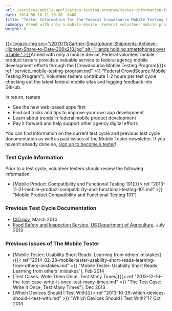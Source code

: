 ```yaml
---
url: /services/mobile-application-testing-program/tester-information-for-the-federal-crowdsource-mobile-testing-program/
date: 2014-06-16 11:20:38 -0400
title: "Tester Information for the Federal Crowdsource Mobile Testing Program"
summary: Armed with only a mobile device, Federal volunteer mobile product testers provide a valuable service to federal agency mobile development efforts through the Crowdsource Mobile Testing Program. Volunteer testers contribute 1-2 hours per test cycle checking out the latest federal mobile sites and logging feedback into"
weight: 0
---
```


[{{< legacy-img src="/2013/11/Gartner-Smartphone-Shipments-Achieve-Highest-Share-to-Date-300x210.jpg" alt="Hands holding smartphones over a table." >}}](https://s3.amazonaws.com/digitalgov/_legacy-img/2013/11/Gartner-Smartphone-Shipments-Achieve-Highest-Share-to-Date-300x210.jpg)Armed with only a mobile device, Federal volunteer mobile product testers provide a valuable service to federal agency mobile development efforts through the [Crowdsource Mobile Testing Program]({{< ref "service_mobile-testing-program.md" >}} "Federal CrowdSource Mobile Testing Program"). Volunteer testers contribute 1-2 hours per test cycle checking out the latest federal mobile sites and logging feedback into GitHub.

In return, testers

  * See the new web-based apps first
  * Find out tricks and tips to improve your own app development
  * Learn about trends in federal mobile product development
  * Pay it forward and help support other agency digital efforts

You can find information on the current test cycle and previous test cycle documentation as well as past issues of the Mobile Tester newsletter. If you haven&#8217;t already done so, [sign up to become a tester](https://docs.google.com/a/gsa.gov/spreadsheet/viewform?formkey=dGRJTFdQdjQ5VXNHUHFMbmNzUExhNnc6MQ#gid=0)!

### Test Cycle Information

Prior to a test cycle, volunteer testers should review the following information:

  * [Mobile Product Compatibility and Functional Testing 101]({{< ref "2013-11-21-mobile-product-compatibility-and-functional-testing-101.md" >}} "Mobile Product Compatibility and Functional Testing 101")

### Previous Test Cycle Documentation

  * [CIO.gov](https://github.com/GSA/Crowdsource-Testing-CIO.gov), March 2014
  * [Food Safety and Inspection Service, US Department of Agriculture](https://github.com/GSA/Crowdsource-Testing-USDA_FSIS), July 2013

### Previous Issues of The Mobile Tester

  * [Mobile Tester: Usability Short Reads: Learning from others’ mistakes]({{< ref "2014-02-28-mobile-tester-usability-short-reads-learning-from-others-mistakes.md" >}} "Mobile Tester: Usability Short Reads: Learning from others’ mistakes"), Feb 2014
  * [Test Cases: Write Them Once, Test Many Times]({{< ref "2013-12-16-the-test-case-write-it-once-test-many-times.md" >}} "The Test Case: Write It Once, Test Many Times"), Dec 2013
  * [Which Devices Should I Test With]({{< ref "2013-10-29-which-devices-should-i-test-with.md" >}} "Which Devices Should I Test With?")? Oct 2013
